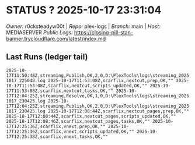 # STATUS ? 2025-10-17 23:31:04

*Owner:* r0cksteadyw00t  |  *Repo:* plex-logs  |  *Branch:* main  |  *Host:* MEDIASERVER
*Public Logs:* https://closing-pill-stan-banner.trycloudflare.com/latest/index.md

## Last Runs (ledger tail)

``
2025-10-17T11:50:48Z,streaming,Publish,OK,2,0,D:\PlexTools\logs\streaming_20251017_225048.log
2025-10-17T11:53:08Z,scarflix,nextcut,prep,OK,""
2025-10-17T11:53:08Z,scarflix,nextcut,scripts_updated,OK,""
2025-10-17T11:53:08Z,scarflix,nextcut,tasks,OK,""
2025-10-17T12:04:25Z,streaming,Resolve,OK,1,0,D:\PlexTools\logs\streaming_20251017_230425.log
2025-10-17T12:04:25Z,streaming,Publish,OK,2,0,D:\PlexTools\logs\streaming_20251017_230425.log
2025-10-17T12:08:44Z,scarflix,nextcut_pages,prep,OK,""
2025-10-17T12:08:44Z,scarflix,nextcut_pages,scripts_updated,OK,""
2025-10-17T12:08:46Z,scarflix,nextcut_pages,tasks,OK,""
2025-10-17T12:25:36Z,scarflix,vnext,prep,OK,""
2025-10-17T12:25:36Z,scarflix,vnext,scripts_updated,OK,""
2025-10-17T12:25:38Z,scarflix,vnext,tasks,OK,""
``
